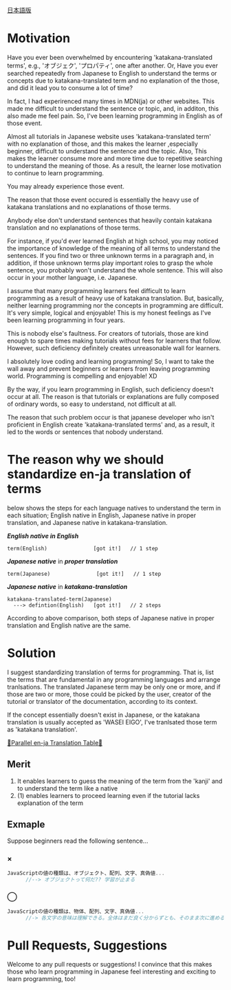 <a href="https://github.com/azmok/TSPJ-Translation-Standard-for-Programming-in-Japan-/blob/master/README.ja.md">日本語版</a>

# Motivation
Have you ever been overwhelmed by encountering 'katakana-translated terms', e.g., 'オブジェク', 'プロパティ', one after another. Or, Have you ever searched repeatedly from Japanese to English to understand the terms or concepts due to katakana-translated term and no explanation of the those, and did it lead you to consume a lot of time?

In fact, I had experirenced many times in MDN(ja) or other websites. This made me difficult to understand the sentence or topic, and, in additon, this also made me feel pain. So, I've been learning programming in English as of those event. 

Almost all tutorials in Japanese website uses 'katakana-translated term' with no explanation of those, and this makes the learner ,especially beginner, difficult to understand the sentence and the topic. Also, This makes the learner consume more and more time due to repetitive searching to understand the meaning of those. As a result, the learner lose motivation to continue to learn programming.

You may already experience those event.

The reason that those event occured is essentially the heavy use of katakana translations and no explanations of those terms.

Anybody else don't understand sentences that heavily contain katakana translation and no explanations of those terms.

For instance, if you'd ever learned English at high school, you may noticed the importance of knowledge of the meaning of all terms to understand the sentences. If you find two or three unknown terms in a paragraph and, in addition, if those unknown terms play important roles to grasp the whole sentence, you probably won't understand the whole sentence. This will also occur in your mother language, i.e. Japanese.

I assume that many programming learners feel difficult to learn programming as a result of heavy use of katakana translation. But, basically, neither learning programming nor the concepts in programming are difficult. It's very simple, logical and enjoyable! This is my honest feelings as I've been learning programming in four years.

This is nobody else's faultness. For creators of tutorials, those are kind enough to spare times making tutorials without fees for learners that follow. However, such deficiency definitely creates unreasonable wall for learners. 

I absolutely love coding and learning programming! So, I want to take the wall away and prevent beginners or learners from leaving programming world. Programming is compelling and enjoyable! XD

By the way, if you learn programming in English, such deficiency doesn't occur at all. The reason is that tutorials or explanations are fully composed of ordinary words, so easy to understand, not difficult at all.

The reason that such problem occur is that japanese developer who isn't proficient in English create 'katakana-translated terms' and, as a result, it led to the words or sentences that nobody understand.


# The reason why we should standardize en-ja translation of terms
below shows the steps for each language natives to understand the term in each situation; English native in English, Japanese native in proper translation, and Japanese native in katakana-translation.

***English native in English***

```
term(English)               [got it!]   // 1 step
```


***Japanese native*** in ***proper translation***
```
term(Japanese)               [got it!]   // 1 step
```


***Japanese native*** in ***katakana-translation***
```
katakana-translated-term(Japanese)
  ---> defintion(English)   [got it!]   // 2 steps
```






According to above comparison, both steps of Japanese native in proper translation and English native are the same.



# Solution
I suggest standardizing translation of terms for programming. That is, list the terms that are fundamental in any programming languages and arrange tranlsations. The translated Japanese term may be only one or more, and if those are two or more, those could be picked by the user, creator of the tutorial or translator of the documentation, according to its context.


If the concept essentially doesn't exist in Japanese, or the katakana translation is usually accepted as 'WASEI EIGO', I've tranlsated those term as 'katakana translation'.

<a href='https://github.com/azmok/TSPJ-Translation-Standard-for-Programming-in-Japan-/blob/master/terms_en_ja.md' target='_blank'>🚀Parallel en-ja Translation Table🚀</a>



## Merit
1. It enables learners to guess the meaning of the term from the 'kanji' and to understand the term like a native
2. (1) enables learners to proceed learning even if the tutorial lacks explanation of the term



## Exmaple
Suppose beginners read the following sentence...

### ×
```js
JavaScriptの値の種類は、オブジェクト、配列、文字、真偽値...
      //--> オブジェクトって何だ?? 学習が止まる
```

### ◯
```js
JavaScriptの値の種類は、物体、配列、文字、真偽値...
      //-> 各文字の意味は理解できる。全体はまだ良く分からずとも、そのまま次に進める
```



# Pull Requests, Suggestions
Welcome to any pull requests or suggestions! I convince that this makes those who learn programming in Japanese feel interesting and exciting to learn programming, too!
